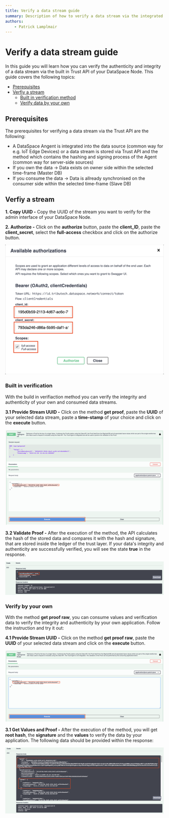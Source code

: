 ```yaml
---
title: Verify a data stream guide
summary: Description of how to verify a data stream via the integrated Trust API.
authors:
    - Patrick Lamplmair
---
```


# Verify a data stream guide

In this guide you will learn how you can verify the authenticity and integrity of a data stream via the built in Trust API of your DataSpace Node. This guide covers the following topics:

- [Prerequisites](/guides/guide-verify-data-stream/#prerequisites)
- [Verfiy a stream](/guides/guide-verify-data-stream/#verfiy-a-stream)
    - [Built in verification method](/guides/guide-verify-data-stream/#built-in-verification-method)
    - [Verify data by your own](/guides/guide-verify-data-stream/#verify-data-by-your-own)


## Prerequisites

The prerequisites for verifying a data stream via the Trust API are the following:

- A DataSpace Angent is integrated into the data source (common way for e.g. IoT Edge Devices) or a data stream is stored via Trust API and the method which contains the hashing and signing process of the Agent (common way for server-side sources)
- If you own the data -> Data exists on owner side within the selected time-frame (Master DB)
- If you consume the data -> Data is allready synchronised on the consumer side within the selected time-frame (Slave DB)

## Verfiy a stream

**1. Copy UUID -** Copy the UUID of the stream you want to verify for the admin interface of your DataSpace Node.

**2. Authorize -** Click on the **authorize** button, paste the **client_ID**, paste the **client_secret**, select the **full-access** checkbox and click on the authorize button.

![Enter URL](img/verify-data-stream-authorize-api.png)

### Built in verification

With the build in verifiaction method you can verify the integrity and authenticity of your own and consumed data streams.

**3.1 Provide Stream UUID -** Click on the method **get proof**, paste the **UUID** of your selected data stream, paste a **time-stamp** of your choice and click on the **execute** button.

![Enter URL](img/verify-data-stream-validate-proof-1.png)

**3.2 Validate Proof -** After the execution of the method, the API calculates the hash of the stored data and compares it with the hash and signature, that are stored inside the ledger of the trust layer. If your data's integrity and authenticity are successfully verified, you will see the state **true** in the response.

![Enter URL](img/verify-data-stream-validate-proof-2.png)

### Verify by your own

With the method **get proof raw**, you can consume values and verification data to verify the integrity and authenticity by your own application. Follow the instruction and try it out:

**4.1 Provide Stream UUID -** Click on the method **get proof raw**, paste the **UUID** of your selected data stream and click on the **execute** button.

![Enter URL](img/verify-data-stream-get-proof-and-values-1.png)

**3.1 Get Values and Proof -** After the execution of the method, you will get **root hash**, the **signature** and the **values** to verify the data by your application. The following data should be provided within the response:

![Enter URL](img/verify-data-stream-get-proof-and-values-2.png)
